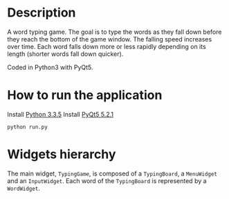 # Description
A word typing game. The goal is to type the words as they fall down before they reach the bottom
of the game window. The falling speed increases over time. Each word falls down more or less rapidly
depending on its length (shorter words fall down quicker).

Coded in Python3 with PyQt5.

# How to run the application
Install [Python 3.3.5](https://www.python.org/downloads/release/python-335)
Install [PyQt5 5.2.1](http://www.riverbankcomputing.com/software/pyqt/download5)

```
python run.py
```

# Widgets hierarchy
The main widget, ```TypingGame```, is composed of a ```TypingBoard```, a ```MenuWidget``` and an
```InputWidget```. Each word of the ```TypingBoard``` is represented by a ```WordWidget```.
